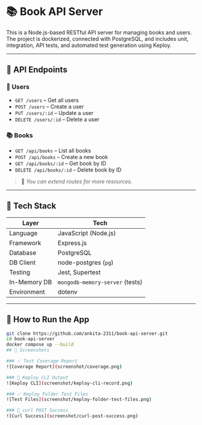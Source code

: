 # 📚 Book API Server

This is a Node.js-based RESTful API server for managing books and users. The project is dockerized, connected with PostgreSQL, and includes unit, integration, API tests, and automated test generation using Keploy.

---

## 🔌 API Endpoints

### 👥 Users
- `GET /users` – Get all users  
- `POST /users` – Create a user  
- `PUT /users/:id` – Update a user  
- `DELETE /users/:id` – Delete a user

### 📚 Books
- `GET /api/books` – List all books  
- `POST /api/books` – Create a new book  
- `GET /api/books/:id` – Get book by ID  
- `DELETE /api/books/:id` – Delete book by ID  

> 📌 *You can extend routes for more resources.*

---

## 🧰 Tech Stack

| Layer         | Tech                            |
|---------------|---------------------------------|
| Language      | JavaScript (Node.js)            |
| Framework     | Express.js                      |
| Database      | PostgreSQL                      |
| DB Client     | node-postgres (`pg`)            |
| Testing       | Jest, Supertest                 |
| In-Memory DB  | `mongodb-memory-server` (tests) |
| Environment   | dotenv                          |

---

## 🚀 How to Run the App

```bash
git clone https://github.com/ankita-2311/book-api-server.git
cd book-api-server
docker compose up --build
## 📸 Screenshots

### ✅ Test Coverage Report
![Coverage Report](screenshot/coverage.png)

### 🐰 Keploy CLI Output
![Keploy CLI](screenshot/keploy-cli-record.png)

### ✅ Keploy Folder Test Files
![Test Files](screenshot/keploy-folder-test-files.png)

### 🐰 curl POST Success
![Curl Success](screenshot/curl-post-success.png)

